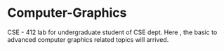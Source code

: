 # Computer-Graphics
CSE - 412 lab for undergraduate student of CSE dept. Here , the basic to advanced computer graphics related topics will arrived.
